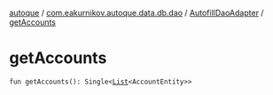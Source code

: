[autoque](../../index.md) / [com.eakurnikov.autoque.data.db.dao](../index.md) / [AutofillDaoAdapter](index.md) / [getAccounts](./get-accounts.md)

# getAccounts

`fun getAccounts(): Single<`[`List`](https://kotlinlang.org/api/latest/jvm/stdlib/kotlin.collections/-list/index.html)`<AccountEntity>>`